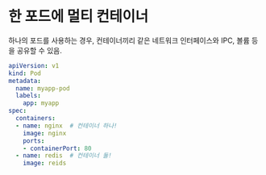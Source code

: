 # 한 포드에 멀티 컨테이너

하나의 포드를 사용하는 경우, 컨테이너끼리 같은 네트워크 인터페이스와 IPC, 볼륨 등을 공유할 수 있음.

```yaml
apiVersion: v1
kind: Pod
metadata:
  name: myapp-pod
  labels:
    app: myapp
spec:
  containers:
  - name: nginx  # 컨테이너 하나!
    image: nginx
    ports:
    - containerPort: 80
  - name: redis  # 컨테이너 둘!
    image: reids
```

